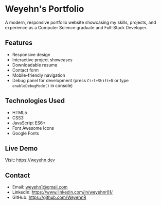 # Weyehn's Portfolio

A modern, responsive portfolio website showcasing my skills, projects, and experience as a Computer Science graduate and Full-Stack Developer.

## Features

- Responsive design
- Interactive project showcases
- Downloadable resume
- Contact form
- Mobile-friendly navigation
- Debug panel for development (press `Ctrl+Shift+D` or type `enableDebugMode()` in console)

## Technologies Used

- HTML5
- CSS3
- JavaScript ES6+
- Font Awesome Icons
- Google Fonts

## Live Demo

Visit: https://weyehn.dev

## Contact

- Email: weyehn1@gmail.com
- LinkedIn: https://www.linkedin.com/in/weyehnr01/
- GitHub: https://github.com/WeyehnR
